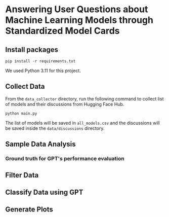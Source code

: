 # Answering User Questions about Machine Learning Models through Standardized Model Cards
## Install packages
```commandline
pip install -r requirements.txt
```
We used Python 3.11 for this project.
## Collect Data
From the `data_collector` directory, run the following command to collect list of models and their discussions from Hugging Face Hub.
```commandline
python main.py
```
The list of models will be saved in `all_models.csv` and the discussions will be saved inside the `data/discussions` directory.
## Sample Data Analysis
### Ground truth for GPT's performance evaluation
## Filter Data
## Classify Data using GPT
## Generate Plots